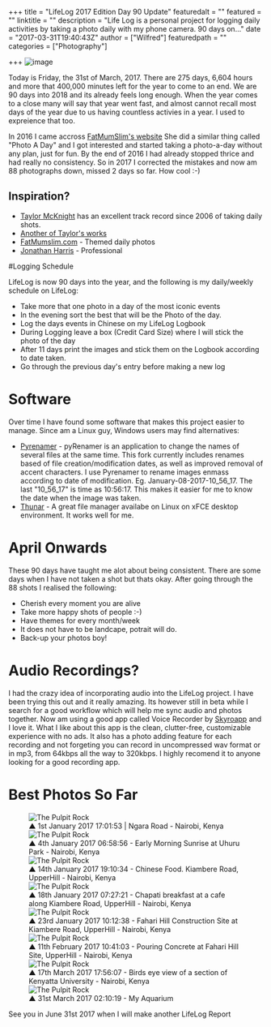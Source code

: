 +++
title = "LifeLog 2017 Edition Day 90 Update"
featuredalt = ""
featured = ""
linktitle = ""
description = "Life Log is a personal project for logging daily activities by taking a photo daily with my phone camera. 90 days on..."
date = "2017-03-31T19:40:43Z"
author = ["Wilfred"]
featuredpath = ""
categories = ["Photography"]

+++
![image](/img/lifelog/January-04-2017-06_58_56.JPG)

Today is Friday, the 31st of March, 2017. There are 275 days, 6,604 hours and more that 400,000 minutes left for the year to come to an end. We are 90 days into 2018 and its already feels long enough. When the year comes to a close many will say that year went fast, and almost cannot recall most days of the year due to us having countless activies in a year. I used to expreience that too.

In 2016 I came accross [FatMumSlim's website](http://fatmumslim.com.au/category/photo-a-day-2/) She did a similar thing called "Photo A Day" and I got interested and started taking a photo-a-day without any plan, just for fun. By the end of 2016 I had already stopped thrice and had really no consistency. So in 2017 I corrected the mistakes and now am 88 photographs down, missed 2 days so far. How cool :-)

## Inspiration?
* [Taylor McKnight](https://www.flickr.com/photos/gtmcknight/sets/1748359/) has an excellent track record since 2006 of taking daily shots.
* [Another of Taylor's works](http://content.photojojo.com/tutorials/project-365-take-a-photo-a-day/)
* [FatMumslim.com](http://fatmumslim.com.au/category/photo-a-day-2/) - Themed daily photos
* [Jonathan Harris](http://number27.org/today.php) - Professional


#Logging Schedule

LifeLog is now 90 days into the year, and the following is my daily/weekly schedule on LifeLog:

* Take more that one photo in a day of the most iconic events
* In the evening sort the best that will be the Photo of the day.
* Log the days events in Chinese on my LifeLog Logbook
* During Logging leave a box (Credit Card Size) where I will stick the photo of the day
* After 11 days print the images and stick them on the Logbook according to date taken.
* Go through the previous day's entry before making a new log

# Software

Over time I have found some software that makes this project easier to manage. Since am a Linux guy, Windows users may find alternatives:

* [Pyrenamer](https://github.com/SteveRyherd/pyRenamer) - pyRenamer is an application to change the names of several files at the same time. This fork currently includes renames based of file creation/modification dates, as well as improved removal of accent characters.  I use Pyrenamer to rename images enmass according to date of modification. Eg. January-08-2017-10_56_17. The last "10_56_17" is time as 10:56:17. This makes it easier for me to know the date when the image was taken.
* [Thunar](http://thunar.xfce.org/) - A great file manager availabe on Linux on xFCE desktop environment. It works well for me.

# April Onwards

These 90 days have taught me alot about being consistent. There are some days when I have not taken a shot but thats okay. After going through the 88 shots I realised the following:

* Cherish every moment you are alive
* Take more happy shots of people :-)
* Have themes for every month/week
* It does not have to be landcape, potrait will do.
* Back-up your photos boy!

# Audio Recordings?

I had the crazy idea of incorporating audio into the LifeLog project. I have been trying this out and it really amazing. Its however still in beta while I search for a good workflow which will help me sync audio and photos together. Now am using a good app called Voice Recorder by [Skyroapp](http://skyroapp.com/) and I love it.  What I like about this app is the clean, clutter-free, customizable experience with no ads. It also has a photo adding feature for each recording and not forgeting you can record in uncompressed wav format or in mp3, from 64kbps all the way to 320kbps. I highly recomend it to anyone looking for a good recording app.

# Best Photos So Far

<figure>
  <img src="/img/lifelog/January-01-2017-17_01_53.JPG" alt="The Pulpit Rock">
  <figcaption>&#9650; 1st January 2017 17:01:53 | Ngara Road - Nairobi, Kenya</figcaption>
  <img src="/img/lifelog/January-04-2017-06_58_56.JPG" alt="The Pulpit Rock">
  <figcaption>&#9650; 4th January 2017 06:58:56 - Early Morning Sunrise at Uhuru Park - Nairobi, Kenya</figcaption>
  <img src="/img/lifelog/January-14-2017-19_10_34.JPG" alt="The Pulpit Rock">
  <figcaption>&#9650; 14th January 2017 19:10:34 - Chinese Food. Kiambere Road, UpperHill - Nairobi, Kenya</figcaption>
  <img src="/img/lifelog/January-18-2017-07_27_21.JPG" alt="The Pulpit Rock">
  <figcaption>&#9650; 18th January 2017 07:27:21 - Chapati breakfast at a cafe along Kiambere Road, UpperHill - Nairobi, Kenya</figcaption>
  <img src="/img/lifelog/January-23-2017-10_12_38.JPG" alt="The Pulpit Rock">
  <figcaption>&#9650; 23rd January 2017 10:12:38 - Fahari Hill Construction Site at Kiambere Road, UpperHill - Nairobi, Kenya</figcaption>
  <img src="/img/lifelog/February-11-2017-10_41_03.JPG" alt="The Pulpit Rock">
  <figcaption>&#9650; 11th February 2017 10:41:03 - Pouring Concrete at Fahari Hill Site, UpperHill - Nairobi, Kenya</figcaption>
  <img src="/img/lifelog/March-17-2017-17_56_07.JPG" alt="The Pulpit Rock">
  <figcaption>&#9650; 17th March 2017 17:56:07 - Birds eye view of a section of Kenyatta University - Nairobi, Kenya</figcaption>
  <img src="/img/lifelog/March-31-2017-02_10_19.JPG" alt="The Pulpit Rock">
  <figcaption>&#9650; 31st March 2017 02:10:19 - My Aquarium</figcaption>
</figure>



See you in June 31st 2017 when I will make another LifeLog Report